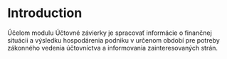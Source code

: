 # Introduction

Účelom modulu Účtovné závierky je spracovať informácie o finančnej situácii a výsledku hospodárenia podniku v určenom období pre potreby zákonného vedenia účtovníctva a informovania zainteresovaných strán.
